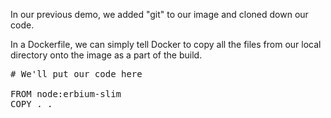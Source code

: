 In our previous demo, we added "git" to our image and cloned down our code.

In a Dockerfile, we can simply tell Docker to copy all the files from our local directory onto the image as a part of the build.

<pre class="file" data-filename="Dockerfile" data-target="replace">
# We'll put our code here

FROM node:erbium-slim
COPY . .

</pre>